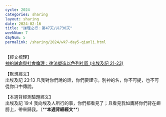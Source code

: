```yaml
---
cycle: 2024
categories: sharing
layout: sharing
date: 2024-02-16
title: "謙理之行：第47天/共730天"
weekNum: 7
dayNum: 5
permalink: /sharing/2024/wk7-day5-qianli.html
---
```


【經文梳理】  
<a href="https://youtu.be/TnBgyW5LceQ" target="_blank">神的誡命與社會倫理：律法塑造以色列社區 (出埃及記 21-23)</a>

【默想經文】  
出埃及記 23:13 凡我對你們說的話，你們要謹守。別神的名，你不可提，也不可從你口中傳說。

【本週背經測驗題經文】  
出埃及記 19:4 我向埃及人所行的事，你們都看見了；且看見我如鷹將你們背在翅膀上，帶來歸我。（_**_**本週背經經文**_**_）